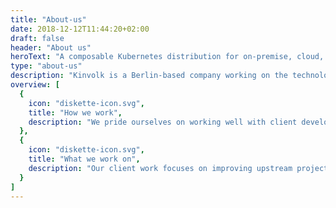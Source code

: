 ```yaml
---
title: "About-us"
date: 2018-12-12T11:44:20+02:00
draft: false
header: "About us"
heroText: "A composable Kubernetes distribution for on-premise, cloud, and hybrid environments."
type: "about-us"
description: "Kinvolk is a Berlin-based company working on the technologies at the core of modern Linux systems. We are passionate open source contributors and demonstrate our expertise on the open source projects we work on like systemd, Kubernetes, Linux, rkt, GNOME, and many more."
overview: [
  {
    icon: "diskette-icon.svg",
    title: "How we work",
    description: "We pride ourselves on working well with client development teams. A typical project sees our team becoming a remote, well-integrated, part of the client’s existing team. Our open-source contributions are done following best practices and we work closely with the upstream maintainers so our solutions work for our clients and the upstream maintainers."
  },
  {
    icon: "diskette-icon.svg",
    title: "What we work on",
    description: "Our client work focuses on improving upstream projects that clients depend on and working on client projects that require expert knowledge of the underlying system. Our background working on a wide variety of challenging projects, ensures that Kinvolk’s team has an immediate impact."
  }
]
---
```


